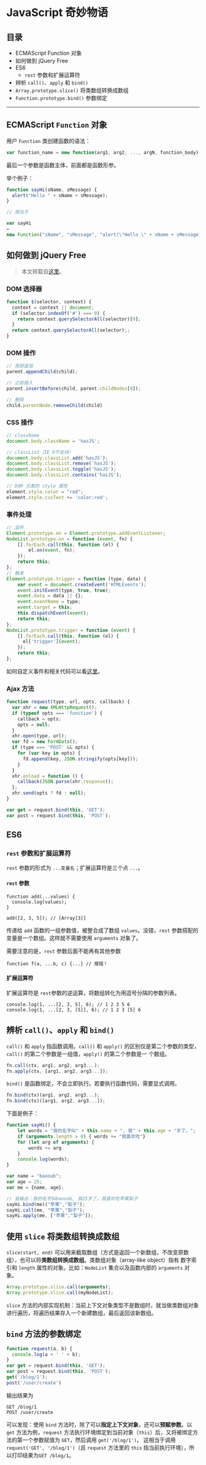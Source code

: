 # JavaScript 奇妙物语

## 目录
- ECMAScript Function 对象
- 如何做到 jQuery Free
- ES6
    - `rest` 参数和扩展运算符
- 辨析 `call()`、`apply` 和 `bind()`
- `Array.prototype.slice()` 将类数组转换成数组
- `Function.prototype.bind()` 参数绑定

---

## ECMAScript `Function` 对象

用户 `Function` 类创建函数的语法：

```javascript
var function_name = new function(arg1, arg2, ..., argN, function_body);
```

最后一个参数是函数主体，前面都是函数形参。

举个例子：

```javascript
function sayHi(sName, sMessage) {
  alert("Hello " + sName + sMessage);
}

// 相当于

var sayHi 
= 
new Function("sName", "sMessage", "alert(\"Hello \" + sName + sMessage);");
```

## 如何做到 jQuery Free

> 本文转载自[这里](http://www.ruanyifeng.com/blog/2013/05/jquery-free.html)。

### DOM 选择器

```javascript
function $(selector, context) {
  context = context || document;
  if (selector.indexOf('#') === 0) {
    return context.querySelectorAll(selector)[0];
  }
  return context.querySelectorAll(selector);;
}
```

### DOM 操作

```javascript
// 尾部追加
parent.appendChild(child);

// 之前插入
parent.insertBefore(child, parent.childNodes[0]);

// 删除
child.parentNode.removeChild(child)
```

### CSS 操作

```javascript
// className
document.body.className = 'hasJS';

// classList（IE 9不支持）
document.body.classList.add('hasJS');
document.body.classList.remove('hasJS');
document.body.classList.toggle('hasJS');
document.body.classList.contains('hasJS');

// DOM 元素的 style 属性
element.style.color = "red";
element.style.cssText += 'color:red';
```

### 事件处理

```javascript
// 监听
Element.prototype.on = Element.prototype.addEventListener;
NodeList.prototype.on = function (event, fn) {
    [].forEach.call(this, function (el) {
        el.on(event, fn);
    });
    return this;
};
// 触发
Element.prototype.trigger = function (type, data) {
    var event = document.createEvent('HTMLEvents');
    event.initEvent(type, true, true);
    event.data = data || {};
    event.eventName = type;
    event.target = this;
    this.dispatchEvent(event);
    return this;
};
NodeList.prototype.trigger = function (event) {
    [].forEach.call(this, function (el) {
      el['trigger'](event);
    });
    return this;
};
```

如何自定义事件和相关代码可以看[这里](http://www.zhangxinxu.com/wordpress/2012/04/js-dom%E8%87%AA%E5%AE%9A%E4%B9%89%E4%BA%8B%E4%BB%B6/)。

### Ajax 方法

```javascript
function request(type, url, opts, callback) {
  var xhr = new XMLHttpRequest();
  if (typeof opts === 'function') {
    callback = opts;
    opts = null;
  }
  xhr.open(type, url);
  var fd = new FormData();
  if (type === 'POST' && opts) {
    for (var key in opts) {
      fd.append(key, JSON.stringify(opts[key]));
    }
  }
  xhr.onload = function () {
    callback(JSON.parse(xhr.response));
  };
  xhr.send(opts ? fd : null);
}

var get = request.bind(this, 'GET');
var post = request.bind(this, 'POST');
```

## ES6

### `rest` 参数和扩展运算符

`rest` 参数的形式为 `...变量名`；扩展运算符是三个点 `...`。

#### `rest` 参数

```
function add(...values) {
  console.log(values);
} 

add([2, 3, 5]); // [Array[3]]
```

传递给 `add` 函数的一组参数值，被整合成了数组 `values`。没错，`rest` 参数搭配的变量是一个数组。这样就不需要使用 `arguments` 对象了。

需要注意的是，`rest` 参数后面不能再有其他参数

```
function f(a, ...b, c) {...} // 报错！
```

#### 扩展运算符

扩展运算符是 `rest`参数的逆运算，将数组转化为用逗号分隔的参数列表。

```
console.log(1, ...[2, 3, 5], 6); // 1 2 3 5 6
console.log(1, ...[2, 3, [5]], 6); // 1 2 3 [5] 6
```

## 辨析 `call()`、`apply` 和 `bind()`

`call()` 和 `apply` 指函数调用。`call()` 和 `apply()` 的区别仅是第二个参数的类型，`call()` 的第二个参数是一组值，`apply()` 的第二个参数是一
个数组。

```javascript
fn.call(ctx, arg1, arg2, arg3...);
fn.apply(ctx, [arg1, arg2, arg3...]);
```
`bind()` 是函数绑定，不会立即执行。若要执行函数代码，需要显式调用。

```javascript
fn.bind(ctx)(arg1, arg2, arg3...);
fn.bind(ctx)([arg1, arg2, arg3...]);
```

下面是例子：

```javascript
function sayHi() {
    let words = "我的名字叫" + this.name + ", 我" + this.age + "岁了。";
    if (arguments.length > 0) { words += "我喜欢吃"}
    for (let arg of arguments) {
        words += arg
    }
    console.log(words);
}

var name = "baooab";
var age = 25;
var me = {name, age};

// 皆输出：我的名字叫baooab, 我25岁了。我喜欢吃苹果梨子
sayHi.bind(me)("苹果","梨子");
sayHi.call(me, "苹果","梨子");
sayHi.apply(me, ["苹果","梨子"]);
```

## 使用 `slice` 将类数组转换成数组

`slice(start, end)` 可以用来截取数组（方式是返回一个新数组，不改变原数组），也可以将**类数组转换成数组**。类数组对象（array-like object）指有
数字索引和 `length` 属性的对象。比如：`NodeList` 集合以及函数内部的 `arguments` 对象。

```javascript
Array.prototype.slice.call(arguments);
Array.prototype.slice.call(myNodeList);
```

`slice` 方法的内部实现机制：当前上下文对象类型不是数组时，就当做类数组对象进行遍历，将遍历结果存入一个新建数组，最后返回该新数组。

## `bind` 方法的参数绑定

```javascript
function request(a, b) {
  console.log(a + ' ' + b);
}
var get = request.bind(this, 'GET');
var post = request.bind(this, 'POST');
get('/blog/1');
post('/user/create')
```

输出结果为

```
GET /blog/1
POST /user/create
```

可以发现：使用 `bind` 方法时，除了可以**指定上下文对象**，还可以**预赋参数**。以 `get` 方法为例，`request` 方法执行环境绑定到当前对象（`this`）后，又将被绑定方法的第一个参数赋值为 `GET`，然后调用 `get('/blog/1')`，
这相当于调用 `request('GET', '/blog/1')`（且 `request` 方法里的 `this` 指当前执行环境），所以打印结果为`GET /blog/1`。
